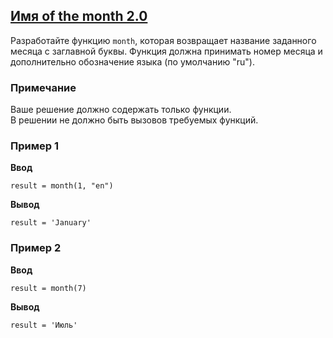 ## [Имя of the month 2.0](../../../solutions/4.2/42_d.py)

Разработайте функцию `month`, которая возвращает название заданного месяца с заглавной буквы. Функция должна принимать номер месяца и дополнительно обозначение языка (по умолчанию "ru").

### Примечание

Ваше решение должно содержать только функции.\
В решении не должно быть вызовов требуемых функций.

### Пример 1

**Ввод**
```plaintext
result = month(1, "en")
```

**Вывод**
```plaintext
result = 'January'
```

### Пример 2

**Ввод**
```plaintext
result = month(7)
```

**Вывод**
```plaintext
result = 'Июль'
```